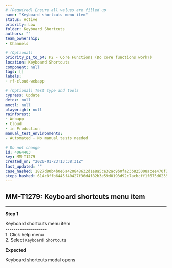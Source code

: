```yaml
---
# (Required) Ensure all values are filled up
name: "Keyboard shortcuts menu item"
status: Active
priority: Low
folder: Keyboard Shortcuts
authors: ""
team_ownership: 
- Channels

# (Optional)
priority_p1_to_p4: P2 - Core Functions (Do core functions work?)
location: Keyboard Shortcuts
component: null
tags: []
labels: 
- rf-cloud-webapp

# (Optional) Test type and tools
cypress: Update
detox: null
mmctl: null
playwright: null
rainforest: 
- Webapp
- Cloud
- in Production
manual_test_environments: 
- Automated - No manual tests needed

# Do not change
id: 4064403
key: MM-T1279
created_on: "2020-01-23T13:38:31Z"
last_updated: ""
case_hashed: 1827d80b4b0e6a420848632d1e8a5ce32ac9b0fa23b825008acee470f20233bf6b4f8fef52eea8d945d0f6365da16b60
steps_hashed: 614c8ffb6445f40427f36d4f82b3e59d0193d92c7acbcff1f675d62353bd84dd5742fcf32e1561a3277111b6808cacee
---
```


<!-- (Auto-generated) Based on frontmatter's "key" and "name" -->

## MM-T1279: Keyboard shortcuts menu item

---

**Step 1**

Keyboard shortcuts menu item\
\--------------------\
1\. Click help menu\
2\. Select `Keyboard Shortcuts`

**Expected**

Keyboard shortcuts modal opens
